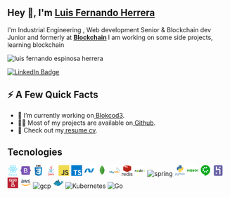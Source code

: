 <h2>Hey 👋, I'm
    <a href="https://www.linkedin.com/in/luiferch/">Luis Fernando Herrera
</a>
</h2>


<p>I'm Industrial Engineering , Web development Senior & Blockchain dev Junior
    and formerly at
    <strong>
        <a href="#">Blockchain</a>
    </strong>  I am working on some side projects, learning blockchain
 </p>
 <img src="https://github-readme-stats.vercel.app/api?username=Luif3rch&show_icons=true&count_private=true" alt="luis fernando espinosa herrera"/>

<p>
    <a href="https://www.linkedin.com/in/luiferch/">
        <img
            src="https://img.shields.io/badge/-@luiferch-0077B5?style=flat-square&amp;labelColor=0077B5&amp;logo=LinkedIn&amp;https://www.linkedin.com/in/luiferch/"
            alt="LinkedIn Badge"></a>
        </p>
                    <h2>⚡️ A Few Quick Facts</h2>
                    <ul>
                        <li>🔭 I’m currently working on<a href="[https://github.com/Spiderpig86/Cirrus](https://www.blokcod3.com/)"> Blokcod3</a>.</li>
                        <li>👨‍💻 Most of my projects are available on<a href=""> Github</a>.</li>
                        <li>📙 Check out my<a href=""> resume cv</a>.</li>
                    </ul>
                    <h2>Tecnologies</h2>
                    <p align="left">
                        <img
                            src="https://raw.githubusercontent.com/devicons/devicon/master/icons/react/react-original-wordmark.svg"
                            alt="react"
                            width="25"
                            height="25"/>
                        <img
                            src="https://raw.githubusercontent.com/devicons/devicon/master/icons/bootstrap/bootstrap-plain.svg"
                            alt="bootstrap"
                            width="25"
                            height="25"/>
                        <img
                            src="https://raw.githubusercontent.com/devicons/devicon/master/icons/css3/css3-original-wordmark.svg"
                            alt="css3"
                            width="25"
                            height="25"/>
                        <img
                            src="https://raw.githubusercontent.com/devicons/devicon/master/icons/java/java-original-wordmark.svg"
                            alt="java"
                            width="25"
                            height="25"/>
                        <img
                            src="https://raw.githubusercontent.com/devicons/devicon/master/icons/javascript/javascript-original.svg"
                            alt="javascript"
                            width="25"
                            height="25"/>
                        <img
                            src="https://raw.githubusercontent.com/devicons/devicon/master/icons/typescript/typescript-original.svg"
                            alt="typescript"
                            width="25"
                            height="25"/>
                        <img
                            src="https://raw.githubusercontent.com/devicons/devicon/master/icons/dot-net/dot-net-original.svg"
                            alt=".NET"
                            width="25"
                            height="25"/>
                        <img
                            src="https://raw.githubusercontent.com/devicons/devicon/master/icons/mongodb/mongodb-original.svg"
                            alt="mongodb"
                            width="25"
                            height="25"/>
                        <img
                            src="https://raw.githubusercontent.com/devicons/devicon/master/icons/mysql/mysql-original-wordmark.svg"
                            alt="mysql"
                            width="25"
                            height="25"/>
                        <img
                            src="https://raw.githubusercontent.com/devicons/devicon/master/icons/redis/redis-original-wordmark.svg"
                            alt="redis"
                            width="25"
                            height="25"/>
                        <img
                            src="https://raw.githubusercontent.com/devicons/devicon/master/icons/nodejs/nodejs-original-wordmark.svg"
                            alt="nodejs"
                            width="25"
                            height="25"/>
                        <img
                            src="https://www.vectorlogo.zone/logos/springio/springio-icon.svg"
                            alt="spring"
                            width="25"
                            height="25"/>
                        <img
                            src="https://raw.githubusercontent.com/devicons/devicon/master/icons/python/python-original-wordmark.svg"
                            alt="python"
                            width="25"
                            height="25"/>
                        <img
                            src="https://raw.githubusercontent.com/devicons/devicon/master/icons/nginx/nginx-original.svg"
                            alt="nginx"
                            width="25"
                            height="25"/>
                        <img
                            src="https://raw.githubusercontent.com/devicons/devicon/master/icons/cucumber/cucumber-plain.svg"
                            alt="cucumber"
                            width="25"
                            height="25"/>
                        <img
                            src="https://raw.githubusercontent.com/devicons/devicon/master/icons/heroku/heroku-plain.svg"
                            alt="heroku"
                            width="25"
                            height="25"/>
                        <img
                            src="https://raw.githubusercontent.com/devicons/devicon/master/icons/travis/travis-plain.svg"
                            alt="travis"
                            width="25"
                            height="25"/>
                        <img
                            src="https://raw.githubusercontent.com/github/explore/80688e429a7d4ef2fca1e82350fe8e3517d3494d/topics/aws/aws.png"
                            alt="aws"
                            width="25"
                            height="25"/>
                        <img
                            src="https://www.vectorlogo.zone/logos/google_cloud/google_cloud-icon.svg"
                            alt="gcp"
                            width="25"
                            height="25"/>
                        <img
                            src="https://raw.githubusercontent.com/devicons/devicon/master/icons/docker/docker-original.svg"
                            alt="Docker"
                            width="25"
                            height="25"/>
                        <img
                            src="https://www.vectorlogo.zone/logos/kubernetes/kubernetes-icon.svg"
                            alt="Kubernetes"
                            width="25"
                            height="25"/>
                        <img
                            src="https://cdn.jsdelivr.net/gh/devicons/devicon/icons/go/go-original.svg"
                            alt="Go"
                            width="25"
                            height="25"/>
                    </p>
             
                      
                      



